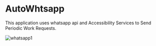 # AutoWhtsapp

This application uses whatsapp api and Accessibility Services to Send Periodic Work Requests.

![whatsapp1](https://user-images.githubusercontent.com/69192190/137672355-3a9bd001-db71-4e38-a8d6-6b7ce6eb822a.PNG)

